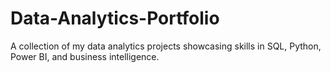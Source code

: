 # Data-Analytics-Portfolio
A collection of my data analytics projects showcasing skills in SQL, Python, Power BI, and business intelligence.
